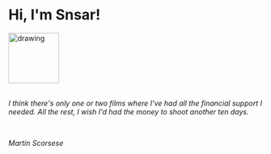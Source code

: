 <h1>Hi, I'm Snsar!</h1> <img src="https://acegif.com/wp-content/uploads/2021/4fh5wi/pepefrg-21.gif" alt="drawing"  height = "100"/> <br> <br> <p><i>I think there's only one or two films where I've had all the financial support I needed. All the rest, I wish I'd had the money to shoot another ten days.</i></p> <br> <p><i>Martin Scorsese</i></p>